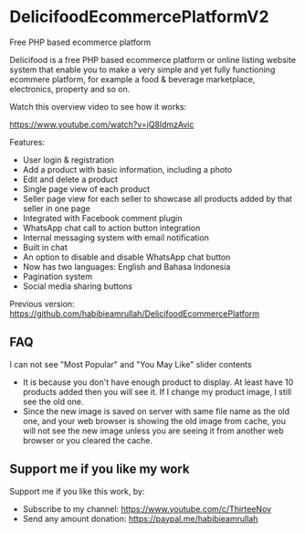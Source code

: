 # DelicifoodEcommercePlatformV2
Free PHP based ecommerce platform

Delicifood is a free PHP based ecommerce platform or online listing website system that enable you to make a very simple and yet fully functioning ecommere platform, for example a food & beverage marketplace, electronics, property and so on.

Watch this overview video to see how it works: 

https://www.youtube.com/watch?v=jQ8ldmzAvic

Features:
- User login & registration
- Add a product with basic information, including a photo
- Edit and delete a product
- Single page view of each product
- Seller page view for each seller to showcase all products added by that seller in one page
- Integrated with Facebook comment plugin
- WhatsApp chat call to action button integration
- Internal messaging system with email notification
- Built in chat
- An option to disable and disable WhatsApp chat button
- Now has two languages: English and Bahasa Indonesia
- Pagination system
- Social media sharing buttons

Previous version: https://github.com/habibieamrullah/DelicifoodEcommercePlatform

## FAQ
I can not see "Most Popular" and "You May Like" slider contents
- It is because you don't have enough product to display. At least have 10 products added then you will see it.
If I change my product image, I still see the old one.
- Since the new image is saved on server with same file name as the old one, and your web browser is showing the old image from cache, you will not see the new image unless you are seeing it from another web browser or you cleared the cache.

## Support me if you like my work
Support me if you like this work, by:
- Subscribe to my channel: https://www.youtube.com/c/ThirteeNov
- Send any amount donation: https://paypal.me/habibieamrullah
